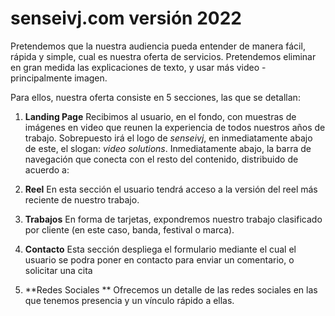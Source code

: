 # senseivj.com versión 2022

Pretendemos que la nuestra audiencia pueda entender de manera fácil, rápida y simple, cual es nuestra oferta de servicios. Pretendemos eliminar en gran medida las explicaciones de texto, y usar más video -principalmente imagen.

Para ellos, nuestra oferta consiste en 5 secciones, las que se detallan:

1. **Landing Page**
Recibimos al usuario, en el fondo, con muestras de imágenes en video que reunen la experiencia de todos nuestros años de trabajo. Sobrepuesto irá el logo de *senseivj*, en inmediatamente abajo de este, el slogan: *video solutions*.
Inmediatamente abajo, la barra de navegación que conecta con el resto del contenido, distribuido de acuerdo a:

1. **Reel**
En esta sección el usuario tendrá acceso a la versión del reel más reciente de nuestro trabajo.

1. **Trabajos**
En forma de tarjetas, expondremos nuestro trabajo clasificado por cliente (en este caso, banda, festival o marca).

1. **Contacto**
Esta sección despliega el formulario mediante el cual el usuario se podra poner en contacto para enviar un comentario, o solicitar una cita

1. **Redes Sociales **
Ofrecemos un detalle de las redes sociales en las que tenemos presencia y un vínculo rápido a ellas.